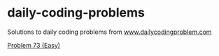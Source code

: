 # daily-coding-problems
Solutions to daily coding problems from www.dailycodingproblem.com

[Problem 73 (Easy)](73/index.md)